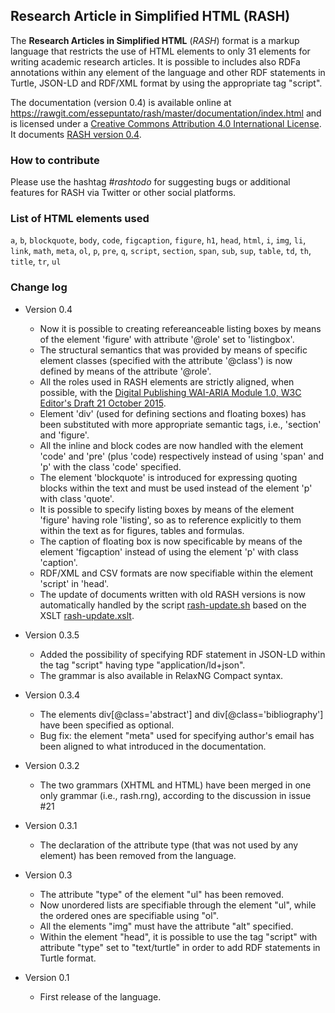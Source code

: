 ## Research Article in Simplified HTML (RASH)

The **Research Articles in Simplified HTML** (*RASH*) format is a markup language that restricts the use of HTML elements to only 31 elements for writing academic research articles. It is possible to includes also RDFa annotations within any element of the language and other RDF statements in Turtle, JSON-LD and RDF/XML format by using the appropriate tag "script". 

The documentation (version 0.4) is available online at https://rawgit.com/essepuntato/rash/master/documentation/index.html and is licensed under a [Creative Commons Attribution 4.0 International License](http://creativecommons.org/licenses/by/4.0/). It documents [RASH version 0.4](https://rawgit.com/essepuntato/rash/master/grammar/rash.rng).


### How to contribute

Please use the hashtag *#rashtodo* for suggesting bugs or additional features for RASH via Twitter or other social platforms.


### List of HTML elements used

<code>a</code>, <code>b</code>, <code>blockquote</code>, <code>body</code>, <code>code</code>, <code>figcaption</code>, <code>figure</code>, <code>h1</code>, <code>head</code>, <code>html</code>, <code>i</code>, <code>img</code>, <code>li</code>, <code>link</code>, <code>math</code>, <code>meta</code>, <code>ol</code>, <code>p</code>, <code>pre</code>, <code>q</code>, <code>script</code>, <code>section</code>, <code>span</code>, <code>sub</code>, <code>sup</code>, <code>table</code>, <code>td</code>, <code>th</code>, <code>title</code>, <code>tr</code>, <code>ul</code>


### Change log
* Version 0.4
  * Now it is possible to creating refereanceable listing boxes by means of the element 'figure' with attribute '@role' set to 'listingbox'.
  * The structural semantics that was provided by means of specific element classes (specified with the attribute '@class') is now defined by means of the attribute '@role'. 
  * All the roles used in RASH elements are strictly aligned, when possible, with the [Digital Publishing WAI-ARIA Module 1.0, W3C Editor's Draft 21 October 2015](https://rawgit.com/w3c/aria/master/aria/dpub.html).
  * Element 'div' (used for defining sections and floating boxes) has been substituted with more appropriate semantic tags, i.e., 'section' and 'figure'.
  * All the inline and block codes are now handled with the element 'code' and 'pre' (plus 'code) respectively instead of using 'span' and 'p' with the class 'code' specified.
  * The element 'blockquote' is introduced for expressing quoting blocks within the text and must be used instead of the element 'p' with class 'quote'.
  * It is possible to specify listing boxes by means of the element 'figure' having role 'listing', so as to reference explicitly to them within the text as for figures, tables and formulas.
  * The caption of floating box is now specificable by means of the element 'figcaption' instead of using the element 'p' with class 'caption'.
  * RDF/XML and CSV formats are now specifiable within the element 'script' in 'head'.
  * The update of documents written with old RASH versions is now automatically handled by the script [rash-update.sh](https://github.com/essepuntato/rash/blob/master/tools/rash-update.sh) based on the XSLT [rash-update.xslt](https://github.com/essepuntato/rash/blob/master/xslt/rash-update.xsl).

* Version 0.3.5
  * Added the possibility of specifying RDF statement in JSON-LD within the tag "script" having type "application/ld+json".
  * The grammar is also available in RelaxNG Compact syntax.

* Version 0.3.4
  * The elements div[@class='abstract'] and div[@class='bibliography'] have been specified as optional.
  * Bug fix: the element "meta" used for specifying author's email has been aligned to what introduced in the documentation.

* Version 0.3.2
  * The two grammars (XHTML and HTML) have been merged in one only grammar (i.e., rash.rng), according to the discussion in issue #21

* Version 0.3.1
  * The declaration of the attribute type (that was not used by any element) has been removed from the language.

* Version 0.3
  * The attribute "type" of the element "ul" has been removed.
  * Now unordered lists are specifiable through the element "ul", while the ordered ones are specifiable using "ol".
  * All the elements "img" must have the attribute "alt" specified.
  * Within the element "head", it is possible to use the tag "script" with attribute "type" set to "text/turtle" in order to add RDF statements in Turtle format.
  
* Version 0.1
  * First release of the language.